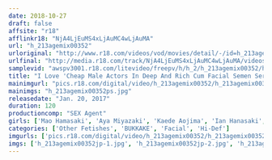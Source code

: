 ```yaml
---
date: 2018-10-27
draft: false
affsite: "r18"
afflinkr18: "NjA4LjEuMS4xLjAuMC4wLjAuMA"
url: "h_213agemix00352"
urloriginal: "http://www.r18.com/videos/vod/movies/detail/-/id=h_213agemix00352"
urlfinal: "http://media.r18.com/track/NjA4LjEuMS4xLjAuMC4wLjAuMA/videos/vod/movies/detail/-/id=h_213agemix00352"
samplevid: "awspv3001.r18.com/litevideo/freepv/h/h_2/h_213agemix00352/h_213agemix00352_dmb_w.mp4"
title: "I Love 'Cheap Male Actors In Deep And Rich Cum Facial Semen Service' Let Me Bathe In Your All Of Your Saved Up Bubbling Hot Semen"
mainimgurl: "pics.r18.com/digital/video/h_213agemix00352/h_213agemix00352ps.jpg"
mainimgs: "h_213agemix00352ps.jpg"
releasedate: "Jan. 20, 2017"
duration: 120
productioncomp: "SEX Agent"
girls: ['Mao Hamasaki', 'Aya Miyazaki', 'Kaede Aojima', 'Ian Hanasaki', 'Meru Iroha']
categories: ['Other Fetishes', 'BUKKAKE', 'Facial', 'Hi-Def']
imgurls: ['pics.r18.com/digital/video/h_213agemix00352/h_213agemix00352jp-1.jpg', 'pics.r18.com/digital/video/h_213agemix00352/h_213agemix00352jp-2.jpg', 'pics.r18.com/digital/video/h_213agemix00352/h_213agemix00352jp-3.jpg', 'pics.r18.com/digital/video/h_213agemix00352/h_213agemix00352jp-4.jpg', 'pics.r18.com/digital/video/h_213agemix00352/h_213agemix00352jp-5.jpg', 'pics.r18.com/digital/video/h_213agemix00352/h_213agemix00352jp-6.jpg', 'pics.r18.com/digital/video/h_213agemix00352/h_213agemix00352jp-7.jpg', 'pics.r18.com/digital/video/h_213agemix00352/h_213agemix00352jp-8.jpg', 'pics.r18.com/digital/video/h_213agemix00352/h_213agemix00352jp-9.jpg', 'pics.r18.com/digital/video/h_213agemix00352/h_213agemix00352jp-10.jpg', 'pics.r18.com/digital/video/h_213agemix00352/h_213agemix00352jp-11.jpg', 'pics.r18.com/digital/video/h_213agemix00352/h_213agemix00352jp-12.jpg', 'pics.r18.com/digital/video/h_213agemix00352/h_213agemix00352jp-13.jpg', 'pics.r18.com/digital/video/h_213agemix00352/h_213agemix00352jp-14.jpg', 'pics.r18.com/digital/video/h_213agemix00352/h_213agemix00352jp-15.jpg', 'pics.r18.com/digital/video/h_213agemix00352/h_213agemix00352jp-16.jpg', 'pics.r18.com/digital/video/h_213agemix00352/h_213agemix00352jp-17.jpg', 'pics.r18.com/digital/video/h_213agemix00352/h_213agemix00352jp-18.jpg', 'pics.r18.com/digital/video/h_213agemix00352/h_213agemix00352jp-19.jpg', 'pics.r18.com/digital/video/h_213agemix00352/h_213agemix00352jp-20.jpg']
imgs: ['h_213agemix00352jp-1.jpg', 'h_213agemix00352jp-2.jpg', 'h_213agemix00352jp-3.jpg', 'h_213agemix00352jp-4.jpg', 'h_213agemix00352jp-5.jpg', 'h_213agemix00352jp-6.jpg', 'h_213agemix00352jp-7.jpg', 'h_213agemix00352jp-8.jpg', 'h_213agemix00352jp-9.jpg', 'h_213agemix00352jp-10.jpg', 'h_213agemix00352jp-11.jpg', 'h_213agemix00352jp-12.jpg', 'h_213agemix00352jp-13.jpg', 'h_213agemix00352jp-14.jpg', 'h_213agemix00352jp-15.jpg', 'h_213agemix00352jp-16.jpg', 'h_213agemix00352jp-17.jpg', 'h_213agemix00352jp-18.jpg', 'h_213agemix00352jp-19.jpg', 'h_213agemix00352jp-20.jpg']
---
```

